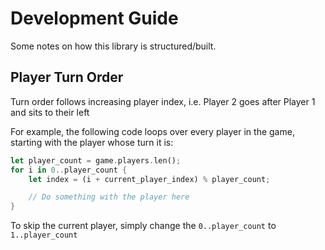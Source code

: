 # Development Guide

Some notes on how this library is structured/built.

## Player Turn Order

Turn order follows increasing player index, i.e. Player 2 goes after Player 1
and sits to their left

For example, the following code loops over every player in the game, starting
with the player whose turn it is:

```rust
let player_count = game.players.len();
for i in 0..player_count {
    let index = (i + current_player_index) % player_count;

    // Do something with the player here
}
```

To skip the current player, simply change the `0..player_count` to `1..player_count`
